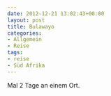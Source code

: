 ```yaml
---
date: 2012-12-21 13:02:43+00:00
layout: post
title: Bulawayo
categories:
- Allgemein
- Reise
tags:
- reise
- Süd Afrika
---
```


Mal 2 Tage an einem Ort.
